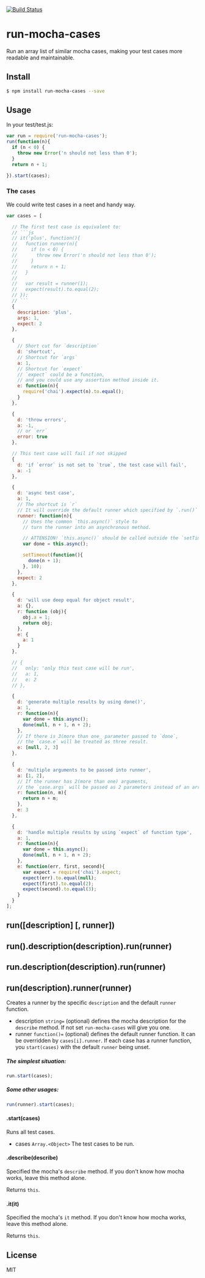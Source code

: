 [![Build Status](https://travis-ci.org/kaelzhang/node-run-mocha-cases.svg?branch=master)](https://travis-ci.org/kaelzhang/node-run-mocha-cases)
<!-- optional npm version
[![NPM version](https://badge.fury.io/js/run-mocha-cases.svg)](http://badge.fury.io/js/run-mocha-cases)
-->
<!-- optional npm downloads
[![npm module downloads per month](http://img.shields.io/npm/dm/run-mocha-cases.svg)](https://www.npmjs.org/package/run-mocha-cases)
-->
<!-- optional dependency status
[![Dependency Status](https://david-dm.org/kaelzhang/node-run-mocha-cases.svg)](https://david-dm.org/kaelzhang/node-run-mocha-cases)
-->

# run-mocha-cases

Run an array list of similar mocha cases, making your test cases more readable and maintainable.

## Install

```sh
$ npm install run-mocha-cases --save
```

## Usage

In your test/test.js:

```js
var run = require('run-mocha-cases');
run(function(n){
  if (n < 0) {
    throw new Error('n should not less than 0');
  }
  return n + 1;

}).start(cases);
```

### The `cases`

We could write test cases in a neet and handy way. 

```js
var cases = [

  // The first test case is equivalent to:
  // ```js
  // it('plus', function(){
  //   function runner(n){
  //     if (n < 0) {
  //       throw new Error('n should not less than 0');
  //     }
  //     return n + 1;
  //   }
  //
  //   var result = runner(1);
  //   expect(result).to.equal(2);
  // });
  // ```
  {
    description: 'plus',
    args: 1,
    expect: 2
  },

  {
    // Short cut for `description`
    d: 'shortcut',
    // Shortcut for `args`
    a: 1,
    // Shortcut for `expect`
    // `expect` could be a function,
    // and you could use any assertion method inside it.
    e: function(n){
      require('chai').expect(n).to.equal();
    }
  },

  {
    d: 'throw errors',
    a: -1,
    // or `err`
    error: true
  },

  // This test case will fail if not skipped
  {
    d: 'if `error` is not set to `true`, the test case will fail',
    a: -1
  },

  {
    d: 'async test case',
    a: 1,
    // The shortcut is `r`
    // It will override the default runner which specified by `.run()` 
    runner: function(n){
      // Uses the common `this.async()` style to 
      // turn the runner into an asynchronous method.

      // ATTENSION! `this.async()` should be called outside the `setTimeout`.
      var done = this.async();

      setTimeout(function(){
        done(n + 1);
      }, 10);
    },
    expect: 2
  }, 

  {
    d: 'will use deep equal for object result',
    a: {},
    r: function (obj){
      obj.a = 1;
      return obj;
    },
    e: {
      a: 1
    }
  },

  // {
  //   only: 'only this test case will be run',
  //   a: 1,
  //   e: 2
  // },

  {
    d: 'generate multiple results by using done()',
    a: 1,
    r: function(n){
      var done = this.async();
      done(null, n + 1, n + 2);
    },
    // If there is 3(more than one_ parameter passed to `done`,
    // the `case.e` will be treated as three result.
    e: [null, 2, 3]
  },

  {
    d: 'multiple arguments to be passed into runner',
    a: [1, 2],
    // If the runner has 2(more than one) arguments, 
    // the `case.args` will be passed as 2 parameters instead of an array.
    r: function(n, m){
      return n + m;
    },
    e: 3
  },

  {
    d: 'handle multiple results by using `expect` of function type',
    a: 1,
    r: function(n){
      var done = this.async();
      done(null, n + 1, n + 2);
    },
    e: function(err, first, second){
      var expect = require('chai').expect;
      expect(err).to.equal(null);
      expect(first).to.equal(2);
      expect(second).to.equal(3);
    }
  }
];
```


## run([description] [, runner])
## run().description(description).run(runner)
## run.description(description).run(runner)
## run(description).runner(runner)

Creates a runner by the specific `description` and the default `runner` function.

- description `string=` (optional) defines the mocha description for the `describe` method. If not set `run-mocha-cases` will give you one.
- runner `function()=` (optional) defines the default runner function. It can be overridden by `cases[i].runner`. If each case has a runner function, you `start(cases)` with the default `runner` being unset. 

##### The simplest situation:

```js
run.start(cases);
```

##### Some other usages:

```js
run(runner).start(cases);

```

#### .start(cases)

Runs all test cases.

- cases `Array.<Object>` The test cases to be run.

#### .describe(describe)

Specified the mocha's `describe` method. If you don't know how mocha works, leave this method alone.
 
Returns `this`.

#### .it(it)

Specified the mocha's `it` method. If you don't know how mocha works, leave this method alone.

Returns `this`.

## License

MIT

